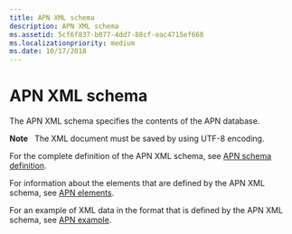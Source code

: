 ```yaml
---
title: APN XML schema
description: APN XML schema
ms.assetid: 5cf6f837-b077-4dd7-88cf-eac4715ef668
ms.localizationpriority: medium
ms.date: 10/17/2018
---
```


# APN XML schema


The APN XML schema specifies the contents of the APN database.

**Note**  
The XML document must be saved by using UTF-8 encoding.

 

For the complete definition of the APN XML schema, see [APN schema definition](apn-schema-definition.md).

For information about the elements that are defined by the APN XML schema, see [APN elements](apn-elements.md).

For an example of XML data in the format that is defined by the APN XML schema, see [APN example](apn-example.md).

 

 





